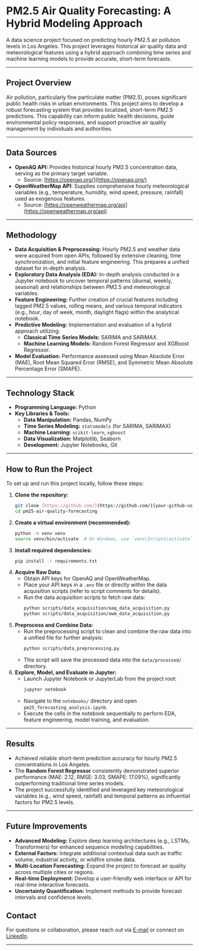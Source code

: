 # PM2.5 Air Quality Forecasting: A Hybrid Modeling Approach

A data science project focused on predicting hourly PM2.5 air pollution levels in Los Angeles. This project leverages historical air quality data and meteorological features using a hybrid approach combining time series and machine learning models to provide accurate, short-term forecasts.

---

## Project Overview

Air pollution, particularly fine particulate matter (PM2.5), poses significant public health risks in urban environments. This project aims to develop a robust forecasting system that provides localized, short-term PM2.5 predictions. This capability can inform public health decisions, guide environmental policy responses, and support proactive air quality management by individuals and authorities.

---

## Data Sources

* **OpenAQ API:** Provides historical hourly PM2.5 concentration data, serving as the primary target variable.
    * Source: [https://openaq.org/](https://openaq.org/)
* **OpenWeatherMap API:** Supplies comprehensive hourly meteorological variables (e.g., temperature, humidity, wind speed, pressure, rainfall) used as exogenous features.
    * Source: [https://openweathermap.org/api](https://openweathermap.org/api)

---

## Methodology

* **Data Acquisition & Preprocessing:** Hourly PM2.5 and weather data were acquired from open APIs, followed by extensive cleaning, time synchronization, and initial feature engineering. This prepares a unified dataset for in-depth analysis.
* **Exploratory Data Analysis (EDA):** In-depth analysis conducted in a Jupyter notebook to uncover temporal patterns (diurnal, weekly, seasonal) and relationships between PM2.5 and meteorological variables.
* **Feature Engineering:** Further creation of crucial features including lagged PM2.5 values, rolling means, and various temporal indicators (e.g., hour, day of week, month, daylight flags) within the analytical notebook.
* **Predictive Modeling:** Implementation and evaluation of a hybrid approach utilizing:
    * **Classical Time Series Models:** SARIMA and SARIMAX.
    * **Machine Learning Models:** Random Forest Regressor and XGBoost Regressor.
* **Model Evaluation:** Performance assessed using Mean Absolute Error (MAE), Root Mean Squared Error (RMSE), and Symmetric Mean Absolute Percentage Error (SMAPE).

---

## Technology Stack

* **Programming Language:** Python
* **Key Libraries & Tools:**
    * **Data Manipulation:** Pandas, NumPy
    * **Time Series Modeling:** `statsmodels` (for SARIMA, SARIMAX)
    * **Machine Learning:** `scikit-learn`, `xgboost`
    * **Data Visualization:** Matplotlib, Seaborn
    * **Development:** Jupyter Notebooks, Git

---

## How to Run the Project

To set up and run this project locally, follow these steps:

1.  **Clone the repository:**
    ```bash
    git clone [https://github.com/](https://github.com/)[your-github-username]/pm25-air-quality-forecasting.git
    cd pm25-air-quality-forecasting
    ```
2.  **Create a virtual environment (recommended):**
    ```bash
    python -m venv venv
    source venv/bin/activate  # On Windows, use `venv\Scripts\activate`
    ```
3.  **Install required dependencies:**
    ```bash
    pip install -r requirements.txt
    ```
4.  **Acquire Raw Data:**
    * Obtain API keys for OpenAQ and OpenWeatherMap.
    * Place your API keys in a `.env` file or directly within the data acquisition scripts (refer to script comments for details).
    * Run the data acquisition scripts to fetch raw data:
        ```bash
        python scripts/data_acquisition/oaq_data_acquisition.py
        python scripts/data_acquisition/owm_data_acquisition.py
        ```
5.  **Preprocess and Combine Data:**
    * Run the preprocessing script to clean and combine the raw data into a unified file for further analysis:
        ```bash
        python scripts/data_preprocessing.py
        ```
    * This script will save the processed data into the `data/processed/` directory.
6.  **Explore, Model, and Evaluate in Jupyter:**
    * Launch Jupyter Notebook or JupyterLab from the project root:
        ```bash
        jupyter notebook
        ```
    * Navigate to the `notebooks/` directory and open `pm25_forecasting_analysis.ipynb`.
    * Execute the cells in the notebook sequentially to perform EDA, feature engineering, model training, and evaluation.

---

## Results

* Achieved reliable short-term prediction accuracy for hourly PM2.5 concentrations in Los Angeles.
* The **Random Forest Regressor** consistently demonstrated superior performance (MAE: 2.12, RMSE: 3.03, SMAPE: 17.09%), significantly outperforming traditional time series models.
* The project successfully identified and leveraged key meteorological variables (e.g., wind speed, rainfall) and temporal patterns as influential factors for PM2.5 levels.

---

## Future Improvements

* **Advanced Modeling:** Explore deep learning architectures (e.g., LSTMs, Transformers) for enhanced sequence modeling capabilities.
* **External Factors:** Integrate additional contextual data such as traffic volume, industrial activity, or wildfire smoke data.
* **Multi-Location Forecasting:** Expand the project to forecast air quality across multiple cities or regions.
* **Real-time Deployment:** Develop a user-friendly web interface or API for real-time interactive forecasts.
* **Uncertainty Quantification:** Implement methods to provide forecast intervals and confidence levels.

## Contact

For questions or collaboration, please reach out via [E-mail](sayalinage@gmail.com) or connect on [LinkedIn](https://www.linkedin.com/in/sayali-nage-34303b136/).

---
